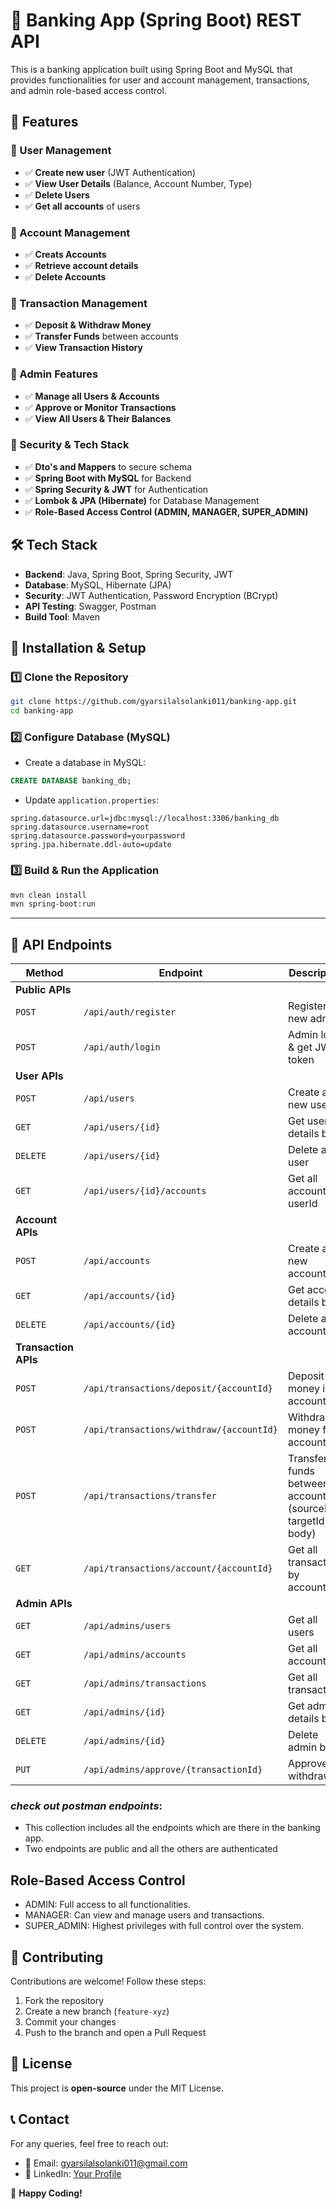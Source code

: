 # 🏦 Banking App (Spring Boot) REST API
This is a banking application built using Spring Boot and MySQL that provides functionalities for user and account management, transactions, and admin role-based access control.

## 🚀 Features

### 🔹 User Management
- ✅ **Create new user** (JWT Authentication)
- ✅ **View User Details** (Balance, Account Number, Type)
- ✅ **Delete Users**
- ✅ **Get all accounts** of users

### 🔹 Account Management
- ✅ **Creats Accounts**
- ✅ **Retrieve account details**
- ✅ **Delete Accounts**

### 🔹 Transaction Management
- ✅ **Deposit & Withdraw Money**
- ✅ **Transfer Funds** between accounts
- ✅ **View Transaction History**

### 🔹 Admin Features
- ✅ **Manage all Users & Accounts**
- ✅ **Approve or Monitor Transactions**
- ✅ **View All Users & Their Balances**

### 🔹 Security & Tech Stack
- ✅ **Dto's and Mappers** to secure schema
- ✅ **Spring Boot with MySQL** for Backend
- ✅ **Spring Security & JWT** for Authentication
- ✅ **Lombok & JPA (Hibernate)** for Database Management
- ✅ **Role-Based Access Control (ADMIN, MANAGER, SUPER_ADMIN)**


## 🛠️ Tech Stack

- **Backend**: Java, Spring Boot, Spring Security, JWT
- **Database**: MySQL, Hibernate (JPA)
- **Security**: JWT Authentication, Password Encryption (BCrypt)
- **API Testing**: Swagger, Postman
- **Build Tool**: Maven


## 📌 Installation & Setup

### 1️⃣ Clone the Repository
```sh
git clone https://github.com/gyarsilalsolanki011/banking-app.git
cd banking-app
```

### 2️⃣ Configure Database (MySQL)
- Create a database in MySQL:
```sql
CREATE DATABASE banking_db;
```
- Update `application.properties`:
```properties
spring.datasource.url=jdbc:mysql://localhost:3306/banking_db
spring.datasource.username=root
spring.datasource.password=yourpassword
spring.jpa.hibernate.ddl-auto=update
```

### 3️⃣ Build & Run the Application
```sh
mvn clean install
mvn spring-boot:run
```

---

## 🔗 API Endpoints

| Method               | Endpoint                                 | Description                                                   |
| -------------------- | ---------------------------------------- | ------------------------------------------------------------- |
| **Public APIs**      |                                          |                                                               |
| `POST`               | `/api/auth/register`                     | Register a new admin                                          |
| `POST`               | `/api/auth/login`                        | Admin login & get JWT token                                   |
| **User APIs**        |                                          |                                                               |
| `POST`               | `/api/users`                             | Create a new user                                             |
| `GET`                | `/api/users/{id}`                        | Get user details by ID                                        |
| `DELETE`             | `/api/users/{id}`                        | Delete a user                                                 |
| `GET`                | `/api/users/{id}/accounts`               | Get all accounts by userId                                    |
| **Account APIs**     |                                          |                                                               |
| `POST`               | `/api/accounts`                          | Create a new account                                          |
| `GET`                | `/api/accounts/{id}`                     | Get account details by ID                                     |
| `DELETE`             | `/api/accounts/{id}`                     | Delete an account                                             |
| **Transaction APIs** |                                          |                                                               |
| `POST`               | `/api/transactions/deposit/{accountId}`  | Deposit money into account                                    |
| `POST`               | `/api/transactions/withdraw/{accountId}` | Withdraw money from account                                   |
| `POST`               | `/api/transactions/transfer`             | Transfer funds between accounts (sourceId & targetId in body) |
| `GET`                | `/api/transactions/account/{accountId}`  | Get all transactions by accountId                             |
| **Admin APIs**       |                                          |                                                               |
| `GET`                | `/api/admins/users`                      | Get all users                                                 |
| `GET`                | `/api/admins/accounts`                   | Get all accounts                                              |
| `GET`                | `/api/admins/transactions`               | Get all transactions                                          |
| `GET`                | `/api/admins/{id}`                       | Get admin details by ID                                       |
| `DELETE`             | `/api/admins/{id}`                       | Delete admin by ID                                            |
| `PUT`                | `/api/admins/approve/{transactionId}`    | Approve big withdrawals                                       |


### ***check out postman endpoints***: 
- This collection includes all the endpoints which are there in the banking app.
- Two endpoints are public and all the others are authenticated

## Role-Based Access Control
- ADMIN: Full access to all functionalities.
- MANAGER: Can view and manage users and transactions.
- SUPER_ADMIN: Highest privileges with full control over the system.

## 🤝 Contributing
Contributions are welcome! Follow these steps:
1. Fork the repository
2. Create a new branch (`feature-xyz`)
3. Commit your changes
4. Push to the branch and open a Pull Request


## 📜 License
This project is **open-source** under the MIT License.


## 📞 Contact
For any queries, feel free to reach out:
- 📧 Email: gyarsilalsolanki011@gmail.com
- 🔗 LinkedIn: [Your Profile](https://linkedin.com/in/gyarsilalsolanki)

🚀 **Happy Coding!**

